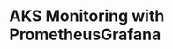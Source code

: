 # AKS Monitoring with PrometheusGrafana                                                                                                                                                                                                                           
